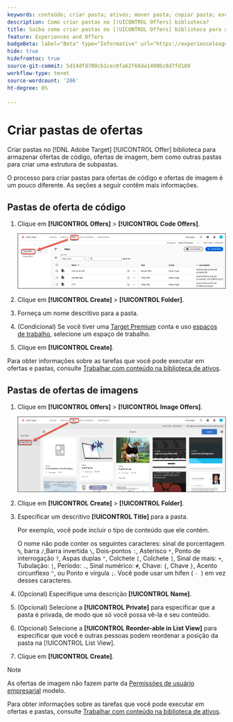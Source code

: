 ```yaml
---
keywords: conteúdo; criar pasta; ativos; mover pasta; copiar pasta; excluir pasta; pasta de download; pasta
description: Como criar pastas no [!UICONTROL Offers] biblioteca?
title: Saiba como criar pastas no [!UICONTROL Offers] biblioteca para armazenar ofertas de código e imagem, bem como outras pastas.
feature: Experiences and Offers
badgeBeta: label="Beta" type="Informative" url="https://experienceleague.adobe.com/docs/target/using/introduction/intro.html?lang=pt-BR#beta newtab=true" tooltip="O que são recursos beta no  [!DNL Adobe Target]."
hide: true
hidefromtoc: true
source-git-commit: 5d14dfd700cb1cec0fa62f66da1400bc8d7fd109
workflow-type: tm+mt
source-wordcount: '286'
ht-degree: 8%

---
```


# Criar pastas de ofertas

Criar pastas no [!DNL Adobe Target] [!UICONTROL Offer] biblioteca para armazenar ofertas de código, ofertas de imagem, bem como outras pastas para criar uma estrutura de subpastas.

O processo para criar pastas para ofertas de código e ofertas de imagem é um pouco diferente. As seções a seguir contêm mais informações.

## Pastas de oferta de código

1. Clique em **[!UICONTROL Offers]** > **[!UICONTROL Code Offers]**.

   ![Guia Ofertas de código](/help/main/c-experiences/c-manage-content/assets/code-offers-tab-new.png)

1. Clique em **[!UICONTROL Create]** > **[!UICONTROL Folder]**.

1. Forneça um nome descritivo para a pasta.

1. (Condicional) Se você tiver uma [Target Premium](/help/main/c-intro/intro.md#premium) conta e uso [espaços de trabalho](/help/main/administrating-target/c-user-management/property-channel/properties-overview.md##section_B82EB409B67C4D9D9D20CE30E48DB1DC), selecione um espaço de trabalho.

1. Clique em **[!UICONTROL Create]**.

Para obter informações sobre as tarefas que você pode executar em ofertas e pastas, consulte [Trabalhar com conteúdo na biblioteca de ativos](/help/main/c-experiences/c-manage-content/assets-working.md).

## Pastas de ofertas de imagens

1. Clique em **[!UICONTROL Offers]** > **[!UICONTROL Image Offers]**.

   ![Guia Ofertas de imagem](/help/main/c-experiences/c-manage-content/assets/image-offers-tab-new.png)

1. Clique em **[!UICONTROL Create]** > **[!UICONTROL Folder]**.
1. Especificar um descritivo **[!UICONTROL Title]** para a pasta.

   Por exemplo, você pode incluir o tipo de conteúdo que ele contém.

   O nome não pode conter os seguintes caracteres: sinal de porcentagem `%`, barra `/`,Barra invertida `\`, Dois-pontos `:`, Asterisco `*`, Ponto de interrogação `?`, Aspas duplas `"`, Colchete `[`, Colchete `]`, Sinal de mais: `+`, Tubulação: `|`, Período: `.`, Sinal numérico: `#`, Chave: `{`, Chave `}`, Acento circunflexo `^`, ou Ponto e vírgula `;`. Você pode usar um hífen ( `- `) em vez desses caracteres.

1. (Opcional) Especifique uma descrição **[!UICONTROL Name]**.
1. (Opcional) Selecione a **[!UICONTROL Private]** para especificar que a pasta é privada, de modo que só você possa vê-la e seu conteúdo.

1. (Opcional) Selecione a **[!UICONTROL Reorder-able in List View]** para especificar que você e outras pessoas podem reordenar a posição da pasta na [!UICONTROL List View].

1. Clique em **[!UICONTROL Create]**.

>[!NOTE]
>
>As ofertas de imagem não fazem parte da [Permissões de usuário empresarial](/help/main/administrating-target/c-user-management/property-channel/property-channel.md) modelo.

Para obter informações sobre as tarefas que você pode executar em ofertas e pastas, consulte [Trabalhar com conteúdo na biblioteca de ativos](/help/main/c-experiences/c-manage-content/assets-working.md).